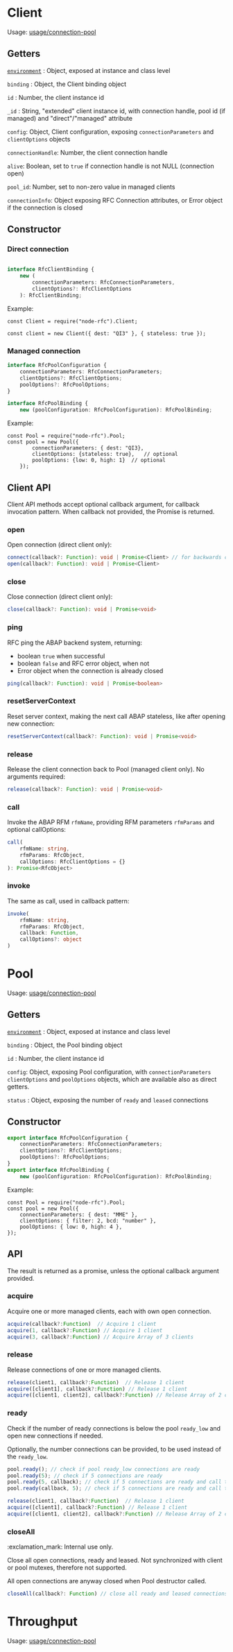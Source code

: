 # Client

Usage: [usage/connection-pool](https://github.wdf.sap.corp/D037732/noderfc2/blob/master/doc/usage.md#direct-and-managed-clients)

## Getters

[`environment`](./usage.md#environment) : Object, exposed at instance and class level

`binding` : Object, the Client binding object

`id` : Number, the client instance id

`_id` : String, "extended" client instance id, with connection handle, pool id (if managed) and "direct"/"managed" attribute

`config`: Object, Client configuration, exposing `connectionParameters` and `clientOptions` objects

`connectionHandle`: Number, the client connection handle

`alive`: Boolean, set to `true` if connection handle is not NULL (connection open)

`pool_id`: Number, set to non-zero value in managed clients

`connectionInfo`: Object exposing RFC Connection attributes, or Error object if the connection is closed

## Constructor

### Direct connection

```ts

interface RfcClientBinding {
    new (
        connectionParameters: RfcConnectionParameters,
        clientOptions?: RfcClientOptions
    ): RfcClientBinding;
```

Example:

```node
const Client = require("node-rfc").Client;

const client = new Client({ dest: "QI3" }, { stateless: true });
```

### Managed connection

```ts
interface RfcPoolConfiguration {
    connectionParameters: RfcConnectionParameters;
    clientOptions?: RfcClientOptions;
    poolOptions?: RfcPoolOptions;
}

interface RfcPoolBinding {
    new (poolConfiguration: RfcPoolConfiguration): RfcPoolBinding;
```

Example:

```node
const Pool = require("node-rfc").Pool;
const pool = new Pool({
        connectionParameters: { dest: "QI3},
        clientOptions: {stateless: true},   // optional
        poolOptions: {low: 0, high: 1}  // optional
    });
```

## Client API

Client API methods accept optional callback argument, for callback invocation pattern. When callback not provided, the Promise is returned.

### open

Open connection (direct client only):

```ts
connect(callback?: Function): void | Promise<Client> // for backwards compatibility, to be deprecated
open(callback?: Function): void | Promise<Client>
```

### close

Close connection (direct client only):

```ts
close(callback?: Function): void | Promise<void>
```

### ping

RFC ping the ABAP backend system, returning:

-   boolean `true` when successful
-   boolean `false` and RFC error object, when not
-   Error object when the connection is already closed

```ts
ping(callback?: Function): void | Promise<boolean>
```

### resetServerContext

Reset server context, making the next call ABAP stateless, like after opening new connection:

```ts
resetServerContext(callback?: Function): void | Promise<void>
```

### release

Release the client connection back to Pool (managed client only). No arguments required:

```ts
release(callback?: Function): void | Promise<void>
```

### call

Invoke the ABAP RFM `rfmName`, providing RFM parameters `rfmParams` and optional callOptions:

```ts
call(
    rfmName: string,
    rfmParams: RfcObject,
    callOptions: RfcClientOptions = {}
): Promise<RfcObject>
```

### invoke

The same as call, used in callback pattern:

```ts
invoke(
    rfmName: string,
    rfmParams: RfcObject,
    callback: Function,
    callOptions?: object
)
```

# Pool

Usage: [usage/connection-pool](https://github.wdf.sap.corp/D037732/noderfc2/blob/master/doc/usage.md#connection-pool)

## Getters

[`environment`](./usage.md#environment) : Object, exposed at instance and class level

`binding` : Object, the Pool binding object

`id` : Number, the client instance id

`config`: Object, exposing Pool configuration, with `connectionParameters` `clientOptions` and `poolOptions` objects, which are available also as direct getters.

`status` : Object, exposing the number of `ready` and `leased` connections

## Constructor

```ts
export interface RfcPoolConfiguration {
    connectionParameters: RfcConnectionParameters;
    clientOptions?: RfcClientOptions;
    poolOptions?: RfcPoolOptions;
}
export interface RfcPoolBinding {
    new (poolConfiguration: RfcPoolConfiguration): RfcPoolBinding;
```

Example:

```node
const Pool = require("node-rfc").Pool;
const pool = new Pool({
    connectionParameters: { dest: "MME" },
    clientOptions: { filter: 2, bcd: "number" },
    poolOptions: { low: 0, high: 4 },
});
```

## API

The result is returned as a promise, unless the optional callback argument provided.

### acquire

Acquire one or more managed clients, each with own open connection.

```ts
acquire(callback?:Function)  // Acquire 1 client
acquire(1, callback?:Function) // Acquire 1 client
acquire(3, callback?:Function) // Acquire Array of 3 clients
```

### release

Release connections of one or more managed clients.

```ts
release(client1, callback?:Function)  // Release 1 client
acquire([client1], callback?:Function) // Release 1 client
acquire([client1, client2], callback?:Function) // Release Array of 2 clients
```

### ready

Check if the number of ready connections is below the pool `ready_low` and open new connections if needed.

Optionally, the number connections can be provided, to be used instead of the `ready_low`.

```ts
pool.ready(); // check if pool ready_low connections are ready
pool.ready(5); // check if 5 connections are ready
pool.ready(5, callback); // check if 5 connections are ready and call the callback when they are
pool.ready(callback, 5); // check if 5 connections are ready and call the callback when they are
```

```ts
release(client1, callback?:Function)  // Release 1 client
acquire([client1], callback?:Function) // Release 1 client
acquire([client1, client2], callback?:Function) // Release Array of 2 clients
```

### closeAll

:exclamation_mark: Internal use only.

Close all open connections, ready and leased. Not synchronized with client or pool mutexes, therefore not supported.

All open connections are anyway closed when Pool destructor called.

```ts
closeAll(callback?: Function) // close all ready and leased connections
```

# Throughput

Usage: [usage/connection-pool](https://github.wdf.sap.corp/D037732/noderfc2/blob/master/doc/usage.md#throughput)

